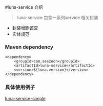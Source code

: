 #luna-service 介绍
> luna-service 包含一系列service 相关封装

* 封装增删该查
* 实体规范



### Maven dependency

```
<dependency>
	<groupId>com.seezoon</groupId>
	<artifactId>luna-service</artifactId>
	<version>${luna.version}</version>
</dependency>
```

### 具体使用例子

[luna-service-simple](https://github.com/734839030/luna/tree/master/luna-simples/luna-service-simple)
